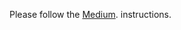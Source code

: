 Please follow the [Medium]([https://pages.github.com/](https://medium.com/@rakibulh170/handle-unrecognized-pattern-of-rabbitmq-with-nestjs-server-side-f17b7cee9dc9)). instructions.
